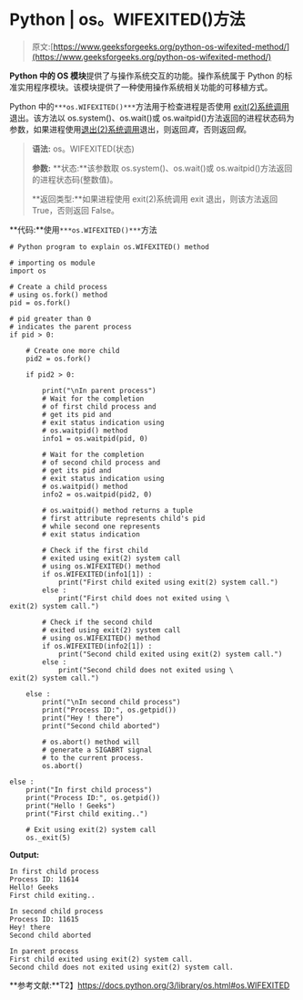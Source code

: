 # Python | os。WIFEXITED()方法

> 原文:[https://www.geeksforgeeks.org/python-os-wifexited-method/](https://www.geeksforgeeks.org/python-os-wifexited-method/)

**Python 中的 OS 模块**提供了与操作系统交互的功能。操作系统属于 Python 的标准实用程序模块。该模块提供了一种使用操作系统相关功能的可移植方式。

Python 中的`***os.WIFEXITED()***`方法用于检查进程是否使用 [exit(2)系统调用](https://linux.die.net/man/2/exit)退出。该方法以 os.system()、os.wait()或 os.waitpid()方法返回的进程状态码为参数，如果进程使用[退出(2)系统调用](https://linux.die.net/man/2/exit)退出，则返回*真*，否则返回*假*。

> **语法:** os。WIFEXITED(状态)
> 
> **参数:**
> **状态:**该参数取 os.system()、os.wait()或 os.waitpid()方法返回的进程状态码(整数值)。
> 
> **返回类型:**如果进程使用 exit(2)系统调用 exit 退出，则该方法返回 True，否则返回 False。

**代码:**使用`***os.WIFEXITED()***`方法

```
# Python program to explain os.WIFEXITED() method 

# importing os module  
import os

# Create a child process
# using os.fork() method 
pid = os.fork()

# pid greater than 0
# indicates the parent process 
if pid > 0:

    # Create one more child
    pid2 = os.fork()

    if pid2 > 0:

        print("\nIn parent process")
        # Wait for the completion 
        # of first child process and    
        # get its pid and 
        # exit status indication using
        # os.waitpid() method
        info1 = os.waitpid(pid, 0)

        # Wait for the completion 
        # of second child process and    
        # get its pid and 
        # exit status indication using
        # os.waitpid() method
        info2 = os.waitpid(pid2, 0)

        # os.waitpid() method returns a tuple
        # first attribute represents child's pid
        # while second one represents
        # exit status indication

        # Check if the first child 
        # exited using exit(2) system call
        # using os.WIFEXITED() method
        if os.WIFEXITED(info1[1]) :
            print("First child exited using exit(2) system call.")
        else :
            print("First child does not exited using \
exit(2) system call.") 

        # Check if the second child 
        # exited using exit(2) system call
        # using os.WIFEXITED() method
        if os.WIFEXITED(info2[1]) :
            print("Second child exited using exit(2) system call.")
        else :
            print("Second child does not exited using \
exit(2) system call.") 

    else :
        print("\nIn second child process")
        print("Process ID:", os.getpid())
        print("Hey ! there")
        print("Second child aborted")

        # os.abort() method will
        # generate a SIGABRT signal
        # to the current process.
        os.abort()    

else :
    print("In first child process")
    print("Process ID:", os.getpid())
    print("Hello ! Geeks")
    print("First child exiting..")

    # Exit using exit(2) system call        
    os._exit(5)
```

**Output:**

```
In first child process
Process ID: 11614
Hello! Geeks
First child exiting..

In second child process
Process ID: 11615
Hey! there
Second child aborted

In parent process
First child exited using exit(2) system call.
Second child does not exited using exit(2) system call.

```

**参考文献:**T2】https://docs.python.org/3/library/os.html#os.WIFEXITED